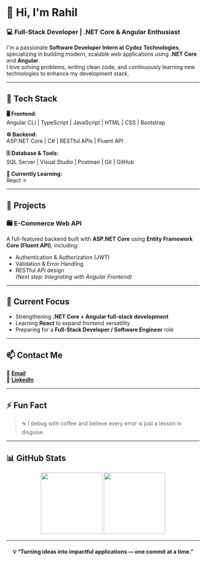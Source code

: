 # 👋 Hi, I'm Rahil  
### 💻 Full-Stack Developer | .NET Core & Angular Enthusiast  

I'm a passionate **Software Developer Intern at Cydez Technologies**, specializing in building modern, scalable web applications using **.NET Core** and **Angular**.  
I love solving problems, writing clean code, and continuously learning new technologies to enhance my development stack.  

---

## 🧠 Tech Stack  

**🖥️ Frontend:**  
Angular CLI | TypeScript | JavaScript | HTML | CSS | Bootstrap  

**⚙️ Backend:**  
ASP.NET Core | C# | RESTful APIs | Fluent API  

**🗄️ Database & Tools:**  
SQL Server | Visual Studio | Postman | Git | GitHub  

**📘 Currently Learning:**  
React ⚛️  

---

## 💼 Projects  

### 🛍️ E-Commerce Web API  
A full-featured backend built with **ASP.NET Core** using **Entity Framework Core (Fluent API)**, including:  
- Authentication & Authorization (JWT)  
- Validation & Error Handling  
- RESTful API design  
*(Next step: Integrating with Angular Frontend)*  

---

## 🎯 Current Focus  
- Strengthening **.NET Core + Angular full-stack development**  
- Learning **React** to expand frontend versatility  
- Preparing for a **Full-Stack Developer / Software Engineer** role  

---

## 📫 Contact Me  
📧 [**Email**](mailto:muhammedrahil471@gmail.com)  
🔗 [**LinkedIn**](https://www.linkedin.com/in/muhammedrahil/)  

---

## ⚡ Fun Fact  
> ☕ I debug with coffee and believe every error is just a lesson in disguise.

---

## 📊 GitHub Stats  

<p align="center">
  <img height="160em" src="https://github-readme-stats.vercel.app/api?username=muhammedrahil&show_icons=true&theme=transparent&hide_border=false" />
  <img height="160em" src="https://github-readme-stats.vercel.app/api/top-langs/?username=muhammedrahil&layout=compact&theme=transparent&hide_border=false" />
</p>

---

<h4 align="center">💡 “Turning ideas into impactful applications — one commit at a time.”</h4>
